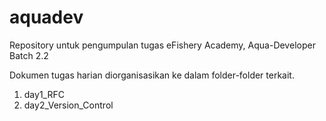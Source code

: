 # aquadev
Repository untuk pengumpulan tugas eFishery Academy, Aqua-Developer Batch 2.2

Dokumen tugas harian diorganisasikan ke dalam folder-folder terkait.
1. day1_RFC
2. day2_Version_Control